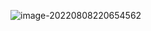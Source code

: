 ![image-20220808220654562](C:\Users\liupan\AppData\Roaming\Typora\typora-user-images\image-20220808220654562.png)
